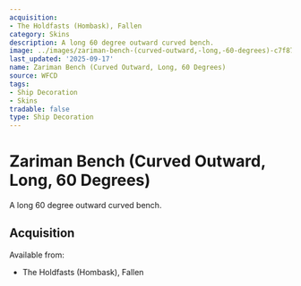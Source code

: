 ```yaml
---
acquisition:
- The Holdfasts (Hombask), Fallen
category: Skins
description: A long 60 degree outward curved bench.
image: ../images/zariman-bench-(curved-outward,-long,-60-degrees)-c7f87255d2.png
last_updated: '2025-09-17'
name: Zariman Bench (Curved Outward, Long, 60 Degrees)
source: WFCD
tags:
- Ship Decoration
- Skins
tradable: false
type: Ship Decoration
---
```


# Zariman Bench (Curved Outward, Long, 60 Degrees)

A long 60 degree outward curved bench.

## Acquisition

Available from:
- The Holdfasts (Hombask), Fallen

